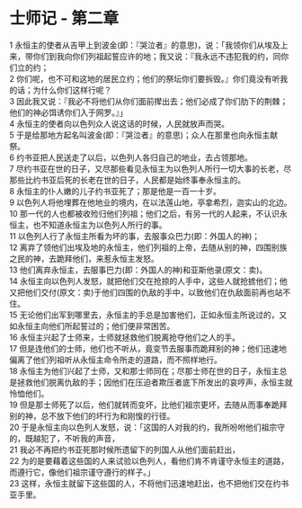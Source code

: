 # 士师记 - 第二章
  
 1 永恒主的使者从吉甲上到波金(即：『哭泣者』的意思)，说：「我领你们从埃及上来，带你们到我向你们列祖起誓应许的地；我又说：『我永远不违犯我的约，同你们立的约；  
 2 你们呢，也不可和这地的居民立约；他们的祭坛你们要拆毁。』你们竟没有听我的话；为什么你们这样行呢？  
 3 因此我又说：『我必不将他们从你们面前撵出去；他们必成了你们肋下的荆棘；他们的神必饵诱你们入于网罗。』」  
 4 永恒主的使者向以色列众人说这话的时候，人民就放声而哭。  
 5 于是给那地方起名叫波金(即：『哭泣者』的意思)；众人在那里也向永恒主献祭。  
 6 约书亚把人民送走了以后，以色列人各归自己的地业，去占领那地。  
 7 尽约书亚在世的日子，又尽那些看见永恒主为以色列人所行一切大事的长老，尽那些比约书亚后死的长老在世的日子，人民都是始终事奉永恒主的。  
 8 永恒主的仆人嫩的儿子约书亚死了；那是他是一百一十岁。  
 9 以色列人将他埋葬在他地业的境内，在以法莲山地，亭拿希烈，迦实山的北边。  
 10 那一代的人也都被收殓归他们列祖；他们之后，有另一代的人起来，不认识永恒主，也不知道永恒主为以色列人所行的事。  
 11 以色列人行了永恒主所看为坏的事，去服事众巴力(即：外国人的神)；  
 12 离弃了领他们出埃及地的永恒主，他们列祖的上帝，去随从别的神，四围别族之民的神，去跪拜他们，来惹永恒主发怒。  
 13 他们离弃永恒主，去服事巴力(即：外国人的神)和亚斯他录(原文：卖)。  
 14 永恒主向以色列人发怒，就把他们交在抢掠的人手中，这些人就抢掳他们；他又把他们交付(原文：卖)于他们四围的仇敌的手中，以致他们在仇敌面前再也站不住。  
 15 无论他们出军到哪里去，永恒主的手总是加害他们，正如永恒主所说过的，又如永恒主向他们所起誓过的；他们便非常困苦。  
 16 永恒主兴起了士师来，士师就拯救他们脱离抢夺他们之人的手。  
 17 但是连他们的士师，他们也不听从，竟变节去服事而跪拜别的神；他们迅速地偏离了他们列祖听从永恒主命令所走的道路，而不照样地行。  
 18 永恒主为他们兴起了士师，又和那士师同在；尽那士师在世的日子，永恒主总是拯救他们脱离仇敌的手；因他们在压迫者欺压者底下所发出的哀哼声，永恒主就怜恤他们。  
 19 但是那士师死了以后，他们就转而变坏，比他们祖宗更坏，去随从而事奉跪拜别的神，总不放下他们的坏行为和刚愎的行径。  
 20 于是永恒主向以色列人发怒，说：「这国的人对我的约，我所吩咐他们祖宗守的，既越犯了，不听我的声音，  
 21 我必不再把约书亚死那时候所遗留下的列国人从他们面前赶出，  
 22 为的是要藉着这些国的人来试验以色列人，看他们肯不肯谨守永恒主的道路，而遵行它，像他们祖宗谨守遵行的样子。」  
 23 这样，永恒主就留下这些国的人，不将他们迅速地赶出，也不把他们交在约书亚手里。